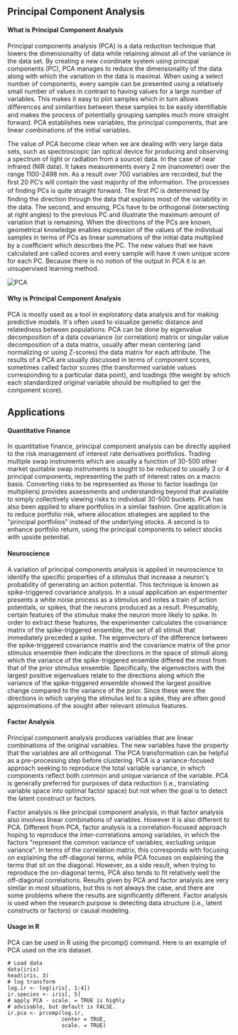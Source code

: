 ## Principal Component Analysis

#### What is Principal Component Analysis

Principal components analysis (PCA) is a data reduction technique that lowers the dimensionality of data while retaining almost all of the variance in the data set. By creating a new coordinate system using principal components (PC), PCA manages to reduce the dimensionality of the data along with which the variation in the data is maximal. When using a select number of components, every sample can be presented using a relatively small number of values in contrast to having values for a large number of variables. This makes it easy to plot samples which in turn allows diﬀerences and similarities between these samples to be easily identiﬁable and makes the process of potentially grouping samples much more straight forward. PCA establishes new variables, the principal components, that are linear combinations of the initial variables.

The value of PCA become clear when we are dealing with very large data sets, such as spectroscopic (an optical device for producing and observing a spectrum of light or radiation from a source) data. In the case of near infrared (NIR data). It takes measurements every 2 nm (nanometer) over the range 1100-2498 nm. As a result over 700 variables are recorded, but the ﬁrst 20 PC’s will contain the vast majority of the information. The processes of ﬁnding PCs is quite straight forward. The ﬁrst PC is determined by ﬁnding the direction through the data that explains most of the variability in the data. The second, and ensuing, PCs have to be orthogonal (intersecting at right angles) to the previous PC and illustrate the maximum amount of variation that is remaining. When the directions of the PCs are known, geometrical knowledge enables expression of the values of the individual samples in terms of PCs as linear summations of the initial data multiplied by a coeﬃcient which describes the PC. The new values that we have calculated are called scores and every sample will have it own unique score for each PC. Because there is no notion of the output in PCA it is an unsupervised learning method.

![PCA](https://georgemdallas.files.wordpress.com/2013/10/pca13.jpg)

#### Why is Principal Component Analysis
PCA is mostly used as a tool in exploratory data analysis and for making predictive models. It's often used to visualize genetic distance and relatedness between populations. PCA can be done by eigenvalue decomposition of a data covariance (or correlation) matrix or singular value decomposition of a data matrix, usually after mean centering (and normalizing or using Z-scores) the data matrix for each attribute. The results of a PCA are usually discussed in terms of component scores, sometimes called factor scores (the transformed variable values corresponding to a particular data point), and loadings (the weight by which each standardized original variable should be multiplied to get the component score).

## Applications

#### Quantitative Finance
In quantitative finance, principal component analysis can be directly applied to the risk management of interest rate derivatives portfolios. Trading multiple swap instruments which are usually a function of 30-500 other market quotable swap instruments is sought to be reduced to usually 3 or 4 principal components, representing the path of interest rates on a macro basis. Converting risks to be represented as those to factor loadings (or multipliers) provides assessments and understanding beyond that available to simply collectively viewing risks to individual 30-500 buckets. PCA has also been applied to share portfolios in a similar fashion. One application is to reduce portfolio risk, where allocation strategies are applied to the "principal portfolios" instead of the underlying stocks. A second is to enhance portfolio return, using the principal components to select stocks with upside potential.

#### Neuroscience
A variation of principal components analysis is applied in neuroscience to identify the specific properties of a stimulus that increase a neuron's probability of generating an action potential. This technique is known as spike-triggered covariance analysis. In a usual application an experimenter presents a white noise process as a stimulus and notes a train of action potentials, or spikes, that the neurons produced as a result. Presumably, certain features of the stimulus make the neuron more likely to spike. In order to extract these features, the experimenter calculates the covariance matrix of the spike-triggered ensemble, the set of all stimuli that immediately preceded a spike. The eigenvectors of the difference between the spike-triggered covariance matrix and the covariance matrix of the prior stimulus ensemble then indicate the directions in the space of stimuli along which the variance of the spike-triggered ensemble differed the most from that of the prior stimulus ensemble. Specifically, the eigenvectors with the largest positive eigenvalues relate to the directions along which the variance of the spike-triggered ensemble showed the largest positive change compared to the variance of the prior. Since these were the directions in which varying the stimulus led to a spike, they are often good approximations of the sought after relevant stimulus features.

#### Factor Analysis
Principal component analysis produces variables that are linear combinations of the original variables. The new variables have the property that the variables are all orthogonal. The PCA transformation can be helpful as a pre-processing step before clustering. PCA is a variance-focused approach seeking to reproduce the total variable variance, in which components reflect both common and unique variance of the variable. PCA is generally preferred for purposes of data reduction (i.e., translating variable space into optimal factor space) but not when the goal is to detect the latent construct or factors.

Factor analysis is like principal component analysis, in that factor analysis also involves linear combinations of variables. However it is also different to PCA. Different from PCA, factor analysis is a correlation-focused approach hoping to reproduce the inter-correlations among variables, in which the factors "represent the common variance of variables, excluding unique variance". In terms of the correlation matrix, this corresponds with focusing on explaining the off-diagonal terms, while PCA focuses on explaining the terms that sit on the diagonal. However, as a side result, when trying to reproduce the on-diagonal terms, PCA also tends to fit relatively well the off-diagonal correlations. Results given by PCA and factor analysis are very similar in most situations, but this is not always the case, and there are some problems where the results are significantly different. Factor analysis is used when the research purpose is detecting data structure (i.e., latent constructs or factors) or causal modeling.

#### Usage in R
PCA can be used in R using the prcomp() command. Here is an example of PCA used on the iris dataset.
```
# Load data
data(iris)
head(iris, 3)
# log transform 
log.ir <- log(iris[, 1:4])
ir.species <- iris[, 5]
# apply PCA - scale. = TRUE is highly 
# advisable, but default is FALSE. 
ir.pca <- prcomp(log.ir,
                 center = TRUE,
                 scale. = TRUE) 
```
